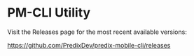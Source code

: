 # PM-CLI Utility

Visit the Releases page for the most recent available versions:

https://github.com/PredixDev/predix-mobile-cli/releases

 